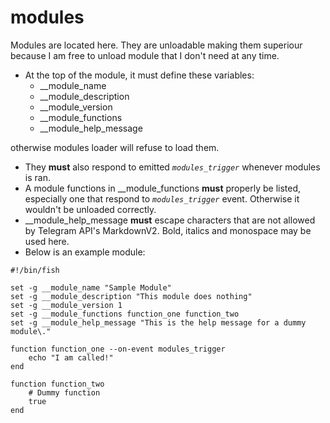 # modules
Modules are located here. They are unloadable making them superiour because I am free to unload module that I don't need at any time.

- At the top of the module, it must define these variables: 
    - __module_name
    - __module_description
    - __module_version
    - __module_functions
    - __module_help_message

otherwise modules loader will refuse to load them.
- They **must** also respond to emitted *`modules_trigger`* whenever modules is ran.
- A module functions in __module_functions **must** properly be listed, especially one that respond to *`modules_trigger`* event. Otherwise it wouldn't be unloaded correctly.
- __module_help_message **must** escape characters that are not allowed by Telegram API's MarkdownV2. Bold, italics and monospace may be used here.
- Below is an example module:
```fish
#!/bin/fish

set -g __module_name "Sample Module"
set -g __module_description "This module does nothing"
set -g __module_version 1
set -g __module_functions function_one function_two
set -g __module_help_message "This is the help message for a dummy module\."

function function_one --on-event modules_trigger
    echo "I am called!"
end

function function_two
    # Dummy function
    true
end
```
